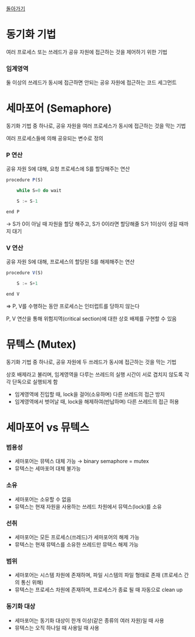 [돌아가기](./README.md)

# 동기화 기법

여러 프로세스 또는 쓰레드가 공유 자원에 접근하는 것을 제어하기 위한 기법

### 임계영역

둘 이상의 쓰레드가 동시에 접근하면 안되는 공유 자원에 접근하는 코드 세그먼트

# 세마포어 (Semaphore)

동기화 기법 중 하나로, 공유 자원을 여러 프로세스가 동시에 접근하는 것을 막는 기법

여러 프로세스들에 의해 공유되는 변수로 정의

### P 연산

공유 자원 S에 대해, 요청 프로세스에 S를 할당해주는 연산

```jsx
procedure P(S)

	while S=0 do wait

	S := S-1

end P
```

→ S가 0이 아닐 때 자원을 할당 해주고, S가 0이라면 할당해줄 S가 1이상이 생길 때까지 대기

### V 연산

공유 자원 S에 대해, 프로세스의 할당된 S를 해제해주는 연산

```jsx
procedure V(S)

	S := S+1

end V
```

⇒ P, V를 수행하는 동안 프로세스는 인터럽트를 당하지 않는다

P, V 연산을 통해 위험지역(critical section)에 대한 상호 배제를 구현할 수 있음

# 뮤텍스 (Mutex)

동기화 기법 중 하나로, 공유 자원에 두 쓰레드가 동시에 접근하는 것을 막는 기법

상호 배제라고 불리며, 임계영역을 다루는 쓰레드의 실행 시간이 서로 겹치지 않도록 각각 단독으로 실행되게 함

- 임계영역에 진입할 때, lock을 걸어(소유하며) 다른 쓰레드의 접근 방지
- 임계영역에서 벗어날 때, lock을 해제하여(반납하며) 다른 쓰레드의 접근 허용

# 세마포어 vs 뮤텍스

### 범용성

- 세마포어는 뮤텍스 대체 가능 → binary semaphore = mutex
- 뮤텍스는 세마포어 대체 불가능

### 소유

- 세마포어는 소유할 수 없음
- 뮤텍스는 현재 자원을 사용하는 쓰레드 차원에서 뮤텍스(lock)를 소유

### 선취

- 세마포어는 모든 프로세스(쓰레드)가 세마포어의 해제 가능
- 뮤텍스는 현재 뮤텍스를 소유한 쓰레드만 뮤텍스 해제 가능

### 범위

- 세마포어는 시스템 차원에 존재하며, 파일 시스템의 파일 형태로 존재 (프로세스 간의 통신 위해)
- 뮤텍스는 프로세스 차원에 존재하며, 프로세스가 종료 될 때 자동으로 clean up

### 동기화 대상

- 세마포어는 동기화 대상이 한개 이상(같은 종류의 여러 자원)일 때 사용
- 뮤텍스는 오직 하나일 때 사용일 때 사용
